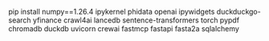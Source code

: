 pip install numpy==1.26.4 ipykernel phidata openai ipywidgets duckduckgo-search yfinance crawl4ai lancedb sentence-transformers torch pypdf chromadb duckdb uvicorn crewai fastmcp fastapi fasta2a sqlalchemy
